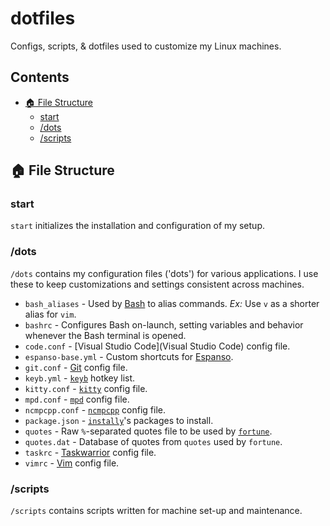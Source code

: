 # dotfiles

Configs, scripts, &amp; dotfiles used to customize my Linux machines.

## Contents

<!-- vim-markdown-toc GFM -->

* [🏠 File Structure](#-file-structure)
  * [start](#start)
  * [/dots](#dots)
  * [/scripts](#scripts)

<!-- vim-markdown-toc -->

## 🏠 File Structure

### start

`start` initializes the installation and configuration of my setup.

### /dots

`/dots` contains my configuration files ('dots') for various applications. I use
these to keep customizations and settings consistent across machines.

* `bash_aliases` - Used by
  [Bash](https://en.wikipedia.org/wiki/Bash_(Unix_shell)) to alias commands. 
  *Ex:* Use `v` as a shorter alias for `vim`.
* `bashrc` - Configures Bash on-launch, setting variables and behavior whenever
  the Bash terminal is opened.
* `code.conf` - [Visual Studio Code](Visual Studio Code) config file.
* `espanso-base.yml` - Custom shortcuts for [Espanso](https://espanso.org/).
* `git.conf` - [Git](https://en.wikipedia.org/wiki/Git) config file.
* `keyb.yml` - [`keyb`](https://github.com/kencx/keyb) hotkey list.
* `kitty.conf` - [`kitty`](https://sw.kovidgoyal.net/kitty/conf/) config file.
* `mpd.conf` - [`mpd`](https://www.musicpd.org/) config file.
* `ncmpcpp.conf` - [`ncmpcpp`](https://rybczak.net/ncmpcpp/) config file.
* `package.json` - [`instally`](https://github.com/jelizaga/instally)'s packages
  to install.
* `quotes` - Raw `%`-separated quotes file to be used by 
  [`fortune`](https://en.wikipedia.org/wiki/Fortune_(Unix)).
* `quotes.dat` - Database of quotes from `quotes` used by `fortune`.
* `taskrc` - [Taskwarrior](https://taskwarrior.org/) config file.
* `vimrc` - [Vim](https://www.vim.org/) config file.

### /scripts

`/scripts` contains scripts written for machine set-up and maintenance.
